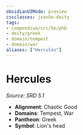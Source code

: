 ```yaml
---
obsidianUIMode: preview
cssclasses: json5e-deity
tags:
- compendium/src/5e/phb
- deity/greek
- domain/tempest
- domain/war
aliases: ["Hercules"]
---
```

# Hercules
*Source: SRD 5.1* 

- **Alignment**: Chaotic Good
- **Domains**: Tempest, War
- **Pantheon**: Greek
- **Symbol**: Lion's head